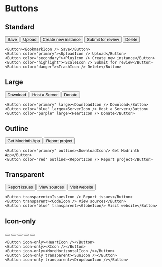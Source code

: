# Buttons

## Standard

<DemoContainer>
<Button><BookmarkIcon /> Save</Button>
<Button color="primary"><UploadIcon /> Upload</Button>
<Button color="secondary"><PlusIcon /> Create new instance</Button>
<Button color="highlight"><ScaleIcon /> Submit for review</Button>
<Button color="danger"><TrashIcon /> Delete</Button>
</DemoContainer>

```vue
<Button><BookmarkIcon /> Save</Button>
<Button color="primary"><UploadIcon /> Upload</Button>
<Button color="secondary"><PlusIcon /> Create new instance</Button>
<Button color="highlight"><ScaleIcon /> Submit for review</Button>
<Button color="danger"><TrashIcon /> Delete</Button>
```

## Large

<DemoContainer>
<Button color="primary" large><DownloadIcon /> Download</Button>
<Button color="blue" large><ServerIcon /> Host a Server</Button>
<Button color="purple" large><HeartIcon /> Donate</Button>
</DemoContainer>

```vue
<Button color="primary" large><DownloadIcon /> Download</Button>
<Button color="blue" large><ServerIcon /> Host a Server</Button>
<Button color="purple" large><HeartIcon /> Donate</Button>
```

## Outline

<DemoContainer>
<Button color="primary" outline><DownloadIcon/> Get Modrinth App</Button>
<Button color="red" outline><ReportIcon /> Report project</Button>
</DemoContainer>

```vue
<Button color="primary" outline><DownloadIcon/> Get Modrinth App</Button>
<Button color="red" outline><ReportIcon /> Report project</Button>
```

## Transparent

<DemoContainer>
<Button transparent><IssuesIcon /> Report issues</Button>
<Button transparent><CodeIcon /> View sources</Button>
<Button color="blue" transparent><GlobeIcon/> Visit website</Button>
</DemoContainer>

```vue
<Button transparent><IssuesIcon /> Report issues</Button>
<Button transparent><CodeIcon /> View sources</Button>
<Button color="blue" transparent><GlobeIcon/> Visit website</Button>
```

## Icon-only

<DemoContainer>
<Button icon-only><HeartIcon /></Button>
<Button icon-only><XIcon /></Button>
<Button icon-only><MoreHorizontalIcon /></Button>
<Button icon-only transparent><SunIcon /></Button>
<Button icon-only transparent><DropdownIcon /></Button>
</DemoContainer>

```vue
<Button icon-only><HeartIcon /></Button>
<Button icon-only><XIcon /></Button>
<Button icon-only><MoreHorizontalIcon /></Button>
<Button icon-only transparent><SunIcon /></Button>
<Button icon-only transparent><DropdownIcon /></Button>
```
